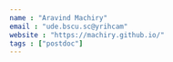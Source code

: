 ```yaml
---
name : "Aravind Machiry"
email : "ude.bscu.sc@yrihcam"
website : "https://machiry.github.io/"
tags : ["postdoc"]
---
```

